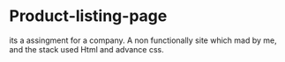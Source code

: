 # Product-listing-page
its a assingment for a company. A non functionally site which mad by me, and the stack used Html and advance css.
